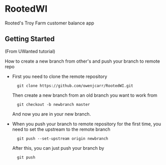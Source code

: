 # RootedWI
Rooted's Troy Farm customer balance app

## Getting Started 
(From UWanted tutorial)

How to create a new branch from other's and push your branch to remote repo

* First you need to clone the remote repository

        git clone https://github.com/owenjcarr/RootedWI.git

    Then create a new branch from an old branch you want to work from

        git checkout -b newbranch master

    And now you are in your new branch.

* When you push your branch to remote repository for the first time, you need to set the upstream to the remote branch

        git push --set-upstream origin newbranch

    After this, you can just push your branch by

        git push
